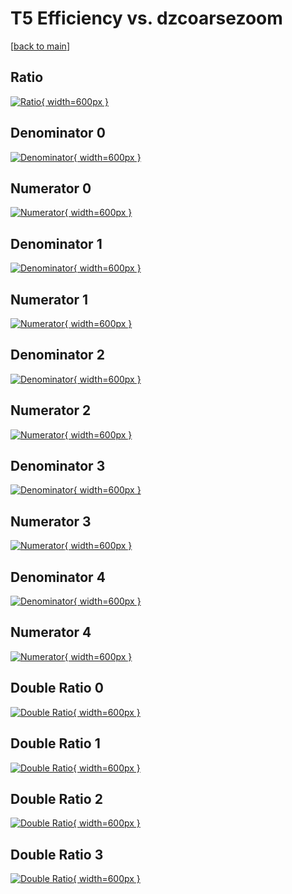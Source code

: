 # T5 Efficiency vs. dzcoarsezoom

[[back to main](./)]



## Ratio

[![Ratio](../mtv/var/T5_loweta_321_-1_eff_dzcoarsezoom.png){ width=600px }](../mtv/var/T5_loweta_321_-1_eff_dzcoarsezoom.pdf)

## Denominator 0

[![Denominator](../mtv/den/T5_loweta_321_-1_eff_dzcoarsezoom_den0.png){ width=600px }](../mtv/den/T5_loweta_321_-1_eff_dzcoarsezoom_den0.pdf)

## Numerator 0

[![Numerator](../mtv/num/T5_loweta_321_-1_eff_dzcoarsezoom_num0.png){ width=600px }](../mtv/num/T5_loweta_321_-1_eff_dzcoarsezoom_num0.pdf)

## Denominator 1

[![Denominator](../mtv/den/T5_loweta_321_-1_eff_dzcoarsezoom_den1.png){ width=600px }](../mtv/den/T5_loweta_321_-1_eff_dzcoarsezoom_den1.pdf)

## Numerator 1

[![Numerator](../mtv/num/T5_loweta_321_-1_eff_dzcoarsezoom_num1.png){ width=600px }](../mtv/num/T5_loweta_321_-1_eff_dzcoarsezoom_num1.pdf)

## Denominator 2

[![Denominator](../mtv/den/T5_loweta_321_-1_eff_dzcoarsezoom_den2.png){ width=600px }](../mtv/den/T5_loweta_321_-1_eff_dzcoarsezoom_den2.pdf)

## Numerator 2

[![Numerator](../mtv/num/T5_loweta_321_-1_eff_dzcoarsezoom_num2.png){ width=600px }](../mtv/num/T5_loweta_321_-1_eff_dzcoarsezoom_num2.pdf)

## Denominator 3

[![Denominator](../mtv/den/T5_loweta_321_-1_eff_dzcoarsezoom_den3.png){ width=600px }](../mtv/den/T5_loweta_321_-1_eff_dzcoarsezoom_den3.pdf)

## Numerator 3

[![Numerator](../mtv/num/T5_loweta_321_-1_eff_dzcoarsezoom_num3.png){ width=600px }](../mtv/num/T5_loweta_321_-1_eff_dzcoarsezoom_num3.pdf)

## Denominator 4

[![Denominator](../mtv/den/T5_loweta_321_-1_eff_dzcoarsezoom_den4.png){ width=600px }](../mtv/den/T5_loweta_321_-1_eff_dzcoarsezoom_den4.pdf)

## Numerator 4

[![Numerator](../mtv/num/T5_loweta_321_-1_eff_dzcoarsezoom_num4.png){ width=600px }](../mtv/num/T5_loweta_321_-1_eff_dzcoarsezoom_num4.pdf)

## Double Ratio 0

[![Double Ratio](../mtv/ratio/T5_loweta_321_-1_eff_dzcoarsezoom_ratio0.png){ width=600px }](../mtv/ratio/T5_loweta_321_-1_eff_dzcoarsezoom_ratio0.pdf)

## Double Ratio 1

[![Double Ratio](../mtv/ratio/T5_loweta_321_-1_eff_dzcoarsezoom_ratio1.png){ width=600px }](../mtv/ratio/T5_loweta_321_-1_eff_dzcoarsezoom_ratio1.pdf)

## Double Ratio 2

[![Double Ratio](../mtv/ratio/T5_loweta_321_-1_eff_dzcoarsezoom_ratio2.png){ width=600px }](../mtv/ratio/T5_loweta_321_-1_eff_dzcoarsezoom_ratio2.pdf)

## Double Ratio 3

[![Double Ratio](../mtv/ratio/T5_loweta_321_-1_eff_dzcoarsezoom_ratio3.png){ width=600px }](../mtv/ratio/T5_loweta_321_-1_eff_dzcoarsezoom_ratio3.pdf)

